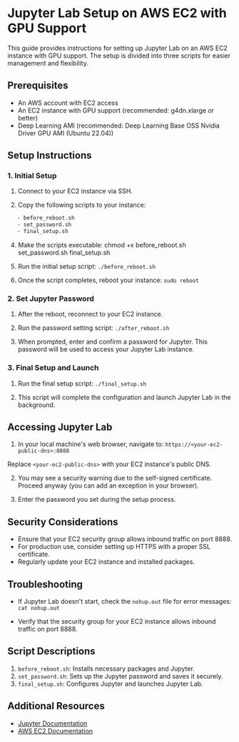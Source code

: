 # Jupyter Lab Setup on AWS EC2 with GPU Support

This guide provides instructions for setting up Jupyter Lab on an AWS EC2 instance with GPU support. The setup is divided into three scripts for easier management and flexibility.

## Prerequisites

- An AWS account with EC2 access
- An EC2 instance with GPU support (recommended: g4dn.xlarge or better)
- Deep Learning AMI (recommended: Deep Learning Base OSS Nvidia Driver GPU AMI (Ubuntu 22.04))

## Setup Instructions

### 1. Initial Setup

1. Connect to your EC2 instance via SSH.

2. Copy the following scripts to your instance:
```bash
   - before_reboot.sh
   - set_password.sh
   - final_setup.sh
```

4. Make the scripts executable:
chmod +x before_reboot.sh set_password.sh final_setup.sh

5. Run the initial setup script:
`./before_reboot.sh`

6. Once the script completes, reboot your instance:
`sudo reboot`

### 2. Set Jupyter Password

1. After the reboot, reconnect to your EC2 instance.

2. Run the password setting script:
`./after_reboot.sh`

3. When prompted, enter and confirm a password for Jupyter. This password will be used to access your Jupyter Lab instance.

### 3. Final Setup and Launch

1. Run the final setup script:
`./final_setup.sh`

2. This script will complete the configuration and launch Jupyter Lab in the background.

## Accessing Jupyter Lab

1. In your local machine's web browser, navigate to:
`https://<your-ec2-public-dns>:8888`

Replace `<your-ec2-public-dns>` with your EC2 instance's public DNS.

2. You may see a security warning due to the self-signed certificate. Proceed anyway (you can add an exception in your browser).

3. Enter the password you set during the setup process.

## Security Considerations

- Ensure that your EC2 security group allows inbound traffic on port 8888.
- For production use, consider setting up HTTPS with a proper SSL certificate.
- Regularly update your EC2 instance and installed packages.

## Troubleshooting

- If Jupyter Lab doesn't start, check the `nohup.out` file for error messages:
`cat nohup.out`

- Verify that the security group for your EC2 instance allows inbound traffic on port 8888.

## Script Descriptions

1. `before_reboot.sh`: Installs necessary packages and Jupyter.
2. `set_password.sh`: Sets up the Jupyter password and saves it securely.
3. `final_setup.sh`: Configures Jupyter and launches Jupyter Lab.

## Additional Resources

- [Jupyter Documentation](https://jupyter.org/documentation)
- [AWS EC2 Documentation](https://docs.aws.amazon.com/ec2/)
